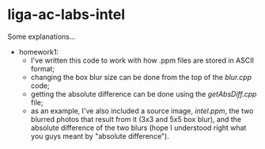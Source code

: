 # liga-ac-labs-intel

Some explanations...
- homework1: 
   - I've written this code to work with how .ppm files are stored in ASCII format;
   - changing the box blur size can be done from the top of the *blur.cpp* code;
   - getting the absolute difference can be done using the *getAbsDiff.cpp* file;
   - as an example, I've also included a source image, *intel.ppm*, the two blurred photos that result from it (3x3 and 5x5 box blur), and the absolute difference of the two blurs (hope I understood right what you guys meant by "absolute difference").
